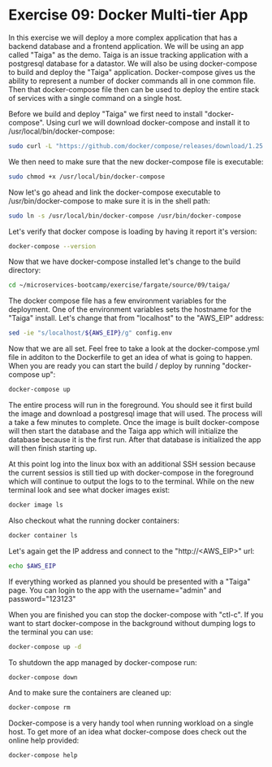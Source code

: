 # Exercise 09: Docker Multi-tier App

In this exercise we will deploy a more complex application that has a backend database and a frontend application.  We will be using an app called "Taiga" as the demo.  Taiga is an issue tracking application with a postgresql database for a datastor.  We will also be using docker-compose to build and deploy the "Taiga" application.  Docker-compose gives us the ability to represent a number of docker commands all in one common file.  Then that docker-compose file then can be used to deploy the entire stack of services with a single command on a single host.

Before we build and deploy "Taiga" we first need to install "docker-compose".  Using curl we will download docker-compose and install it to /usr/local/bin/docker-compose:
~~~bash
sudo curl -L "https://github.com/docker/compose/releases/download/1.25.3/docker-compose-$(uname -s)-$(uname -m)" -o /usr/local/bin/docker-compose
~~~

We then need to make sure that the new docker-compose file is executable:
~~~bash
sudo chmod +x /usr/local/bin/docker-compose
~~~

Now let's go ahead and link the docker-compose executable to /usr/bin/docker-compose to make sure it is in the shell path:
~~~bash
sudo ln -s /usr/local/bin/docker-compose /usr/bin/docker-compose
~~~

Let's verify that docker compose is loading by having it report it's version:
~~~bash
docker-compose --version
~~~

Now that we have docker-compose installed let's change to the build directory:
~~~bash
cd ~/microservices-bootcamp/exercise/fargate/source/09/taiga/
~~~

The docker compose file has a few environment variables for the deployment.  One of the environment variables sets the hostname for the "Taiga" install.  Let's change that from "localhost" to the "AWS_EIP" address:
~~~bash
sed -ie "s/localhost/${AWS_EIP}/g" config.env
~~~

Now that we are all set.  Feel free to take a look at the docker-compose.yml file in additon to the Dockerfile to get an idea of what is going to happen.  When you are ready you can start the build / deploy by running "docker-compose up":
~~~bash
docker-compose up
~~~

The entire process will run in the foreground.  You should see it first build the image and download a postgresql image that will used.  The process will a take a few minutes to complete.  Once the image is built docker-compose will then start the database and the Taiga app which will initialize the database because it is the first run.  After that database is initialized the app will then finish starting up.

At this point log into the linux box with an additional SSH session because the current sessios is still tied up with docker-compose in the foreground which will continue to output the logs to to the terminal.  While on the new terminal look and see what docker images exist:
~~~bash
docker image ls
~~~

Also checkout what the running docker containers:
~~~bash
docker container ls
~~~

Let's again get the IP address and connect to the "http://<AWS_EIP>" url:
~~~bash
echo $AWS_EIP
~~~

If everything worked as planned you should be presented with a "Taiga" page.  You can login to the app with the username="admin" and password="123123"

When you are finished you can stop the docker-compose with "ctl-c".  If you want to start docker-compose in the background without dumping logs to the terminal you can use:
~~~bash
docker-compose up -d
~~~

To shutdown the app managed by docker-compose run:
~~~bash
docker-compose down
~~~

And to make sure the containers are cleaned up:
~~~bash
docker-compose rm
~~~

Docker-compose is a very handy tool when running workload on a single host.  To get more of an idea what docker-compose does check out the online help provided:
~~~bash
docker-compose help
~~~
